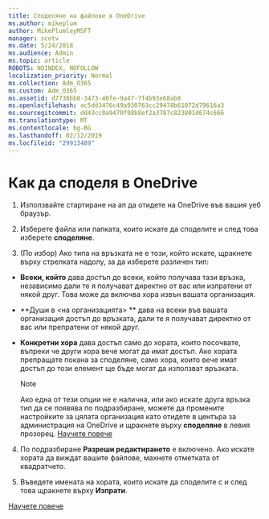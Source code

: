 ```yaml
---
title: Споделяне на файлове в OneDrive
ms.author: mikeplum
author: MikePlumleyMSFT
manager: scotv
ms.date: 5/24/2018
ms.audience: Admin
ms.topic: article
ROBOTS: NOINDEX, NOFOLLOW
localization_priority: Normal
ms.collection: Adm_O365
ms.custom: Adm_O365
ms.assetid: d7738bb8-3473-40fe-9a47-7f4b93e68ab8
ms.openlocfilehash: ac5dd3476c49a930763cc29478b61072d79616a3
ms.sourcegitcommit: dd43cc0a9470f98b8ef2a3787c823801d674c666
ms.translationtype: MT
ms.contentlocale: bg-BG
ms.lasthandoff: 02/12/2019
ms.locfileid: "29913489"
---
```

# <a name="how-to-share-in-onedrive"></a>Как да споделя в OneDrive

1. Използвайте стартиране на ап да отидете на OneDrive във вашия уеб браузър. 
    
2. Изберете файла или папката, които искате да споделите и след това изберете **споделяне**.
    
3. (По избор) Ако типа на връзката не е този, който искате, щракнете върху стрелката надолу, за да изберете различен тип:
    
  - **Всеки, който** дава достъп до всеки, който получава тази връзка, независимо дали те я получават директно от вас или изпратени от някой друг. Това може да включва хора извън вашата организация. 
    
  - **Души в \<на организацията\> ** дава на всеки във вашата организация достъп до връзката, дали те я получават директно от вас или препратени от някой друг. 
    
  - **Конкретни хора** дава достъп само до хората, които посочвате, въпреки че други хора вече могат да имат достъп. Ако хората препращате покана за споделяне, само хора, които вече имат достъп до този елемент ще бъде могат да използват връзката. 
    
    > [!NOTE]
    > Ако една от тези опции не е налична, или ако искате друга връзка тип да се появява по подразбиране, можете да промените настройките за цялата организация като отидете в центъра за администрация на OneDrive и щракнете върху **споделяне** в левия прозорец. [Научете повече](https://go.microsoft.com/fwlink/?linkid=871961)
  
4. По подразбиране **Разреши редактирането** е включено. Ако искате хората да виждат вашите файлове, махнете отметката от квадратчето. 
    
5. Въведете имената на хората, които искате да споделите с и след това щракнете върху **Изпрати**.
    
[Научете повече](https://go.microsoft.com/fwlink/?linkid=871861)
  


